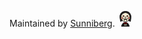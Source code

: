 Maintained by [Sunniberg](https://github.com/chenxushan/Thinking). 
<svg t="1612279764307" class="icon" viewBox="0 0 1024 1024" version="1.1" xmlns="http://www.w3.org/2000/svg" p-id="4247" width="25" height="25"><path d="M881.28455 381.621526c0-203.950477-165.334073-369.28455-369.28455-369.28455-203.950477 0-369.28455 165.334073-369.28455 369.28455l39.698052 298.302702 326.742426-87.423485 340.959788 87.423485 31.168834-298.302702z" fill="#231F20" p-id="4248"></path><path d="M172.036886 695.468158l-41.657412-313.847632C130.380474 171.195161 301.573635-0.001 512-0.001s381.619526 171.195161 381.619526 381.621526l-0.066978 1.281582-32.65135 312.522064-351.676293-90.175587-337.188019 90.219573z m337.053063-115.717256l3.131979 0.799739 327.112305 83.872643 29.61634-283.438551C868.597688 184.454836 708.607872 24.668954 512 24.668954c-196.558888 0-356.518714 159.679917-356.949573 356.142836l37.737691 283.568508 316.301831-84.629396z" fill="" p-id="4249"></path><path d="M512 404.495065m-290.745167 0a290.745167 290.745167 0 1 0 581.490334 0 290.745167 290.745167 0 1 0-581.490334 0Z" fill="#F8EDD2" p-id="4250"></path><path d="M512 707.577208c-167.11949 0-303.081143-135.963652-303.081143-303.083143S344.88051 101.415921 512 101.415921s303.081143 135.958654 303.081143 303.078144S679.11949 707.577208 512 707.577208z m0-581.491334c-153.516927 0-278.41119 124.891264-278.41119 278.408191S358.483073 682.907255 512 682.907255s278.41119-124.896262 278.41119-278.41319S665.516927 126.085874 512 126.085874z" fill="" p-id="4251"></path><path d="M286.517546 465.30623m-75.436395 0a75.436395 75.436395 0 1 0 150.87279 0 75.436395 75.436395 0 1 0-150.87279 0Z" fill="#F8EDD2" p-id="4252"></path><path d="M286.516546 553.076602c-48.398214 0-87.770372-39.375157-87.770371-87.770372s39.373158-87.770372 87.770371-87.770372 87.770372 39.375157 87.770372 87.770372-39.373158 87.770372-87.770372 87.770372z m0-150.87179c-34.793651 0-63.101418 28.307767-63.101418 63.101418s28.307767 63.101418 63.101418 63.101418 63.101418-28.307767 63.101418-63.101418-28.308766-63.101418-63.101418-63.101418z" fill="" p-id="4253"></path><path d="M348.372371 477.393288l-0.928697-6.059024c-0.991677-3.816755-2.290253-9.448918-5.708139-15.810843-3.293926-6.34593-8.61619-13.341648-16.285688-19.126761-1.832402-1.540498-4.021688-2.725111-6.129-4.076671-1.100641-0.608801-2.27026-1.131631-3.412887-1.713441-1.126633-0.6138-2.335238-1.094643-3.577833-1.530501l-7.45157-2.956035c-2.620145-0.769749-5.314267-1.609475-8.170335-1.915376-1.415538-0.219928-2.842073-0.482843-4.311594-0.487841l-2.204281-0.110963-1.109638-0.059981-0.278909-0.014995-0.138954-0.007997c-0.315897 0.005998 0.27591-0.017994 0.156948-0.010997l-0.618798 0.03099c-1.62547 0.096968-3.383896 0.135956-4.942388 0.283908l-4.183635 0.676779c-5.946061 1.233598-11.841138 3.748777-17.103421 7.500553-10.503574 7.426578-18.51796 20.044462-19.334694 34.222838l-0.135956 2.648136-0.036988 0.663784c-0.003999 0.117962-0.018994-0.455851-0.006997-0.12296l0.008997 0.186939 0.018994 0.374877 0.075975 1.499511c0.071977 0.95169 0.052983 2.11531 0.199935 2.897055l0.384874 2.396219c0.646789 3.305922 1.661458 6.820775 3.278931 9.960751 3.023014 6.432902 8.043376 12.002085 14.113396 15.947798 3.018016 2.035336 6.415907 3.425883 9.866782 4.584505 3.508856 1.003673 7.145669 1.591481 10.829468 1.658459l0.344887 0.019993 0.171944 0.009997c0.118961 0.004998-0.439857 0.010996-0.108964 0.002999l0.791741-0.039987 1.583484-0.079974 1.565489-0.086971 1.210605-0.209932c1.56349-0.167945 3.353906-0.679778 5.084342-1.136629 3.425883-1.097642 6.657828-2.774095 9.575877-4.882408 5.908073-4.175638 10.175681-10.447592 12.336976-17.256371 1.044659-3.365902 1.449527-7.181658 1.413539-10.451591-0.076975-0.973682-0.052983-2.271259-0.211931-2.97503-0.154949-0.774747-0.21493-1.507508-0.393872-2.321243l-0.650788-2.510181-0.889709-2.430207c-2.669129-6.369922-7.742475-11.632206-13.835488-14.553253a28.670648 28.670648 0 0 0-9.643854-2.712116l-2.503184-0.126958-2.676127 0.124959-2.1453 0.329892-2.296251 0.572814c-6.109007 1.815408-11.260327 6.212974-14.119395 11.631206-1.436531 2.705118-2.354232 5.645159-2.654134 8.630185l-0.123959 2.242269-0.016995 0.279908c-0.003999 0.106965-0.015995-0.466848-0.005998-0.139954l0.008997 0.173943 0.034989 0.694774 0.069977 1.385548c0.077975 0.804738 0.216929 1.246593 0.283907 1.890383l0.513833 2.031337c1.680452 5.368249 5.676149 9.764815 10.441594 12.028077a19.858523 19.858523 0 0 0 7.487558 1.929371l0.956688 0.052983 0.11996 0.006997c0.310899-0.005998-0.293904 0.017994-0.171943 0.010997l0.307899-0.014995 0.6148-0.03099 1.2246-0.06198c0.33789-0.035988 0.509834-0.096968 0.772748-0.133956a9.22699 9.22699 0 0 0 1.590481-0.33889c0.58181-0.114963 1.128632-0.333891 1.676454-0.536825 2.179289-0.832728 4.167641-2.097316 5.715135-3.726784 1.507508-1.669455 2.707117-3.469868 3.795762-5.33426 2.100315-3.755775 2.595154-8.455242 1.500511-12.114049-1.089645-3.869738-3.788764-7.056698-6.945735-9.009061a16.406649 16.406649 0 0 0-10.072714-2.413213c-3.230946 0.355884-6.020036 1.726437-8.118352 3.380897a16.397652 16.397652 0 0 0-4.2916 5.391241c-1.718439 3.500858-1.546496 5.800108-1.65646 5.755123 0.125959 0.018994-0.524829-2.154297 0.527828-6.175985 0.532826-1.989351 1.568488-4.422557 3.546843-6.846767 1.99335-2.382223 5.016364-4.702466 9.086036-5.900076 3.993697-1.114636 9.005063-1.131631 13.875474 0.804738 4.885407 1.877388 9.638856 5.85509 12.421949 11.628207 2.82108 5.915071 3.252939 13.044745 0.881712 20.003475-1.152624 3.482864-3.291926 6.750798-6.136998 9.346952-2.79009 2.642138-6.122003 4.864413-9.889774 6.292947-0.942693 0.354884-1.892383 0.702771-2.886059 0.926698-0.95169 0.269912-1.985352 0.498837-3.149973 0.639791-0.540824 0.074976-1.169619 0.169945-1.642464 0.210931l-1.2256 0.06198-0.6148 0.03099-0.307899 0.014995-0.479844 0.003999-0.188938-0.007997-1.516505-0.071977a31.723653 31.723653 0 0 1-11.955101-3.083994c-7.607519-3.622818-13.930456-10.575551-16.619579-19.177745-0.292904-1.088645-0.58281-2.155297-0.832728-3.285928-0.18394-1.172618-0.408867-2.54317-0.49084-3.575834l-0.069978-1.385548-0.034988-0.694773-0.017994-0.661784 0.017994-0.415865c0.056981-1.110638 0.09097-2.227274 0.190938-3.34191 0.455851-4.463544 1.824405-8.896098 3.981701-12.947776 4.288601-8.115353 11.952102-14.65422 21.138105-17.402324 1.16562-0.297903 2.287254-0.620798 3.501858-0.871716 1.250592-0.195936 2.63714-0.418863 3.792763-0.528827l1.50251-0.075976 0.752754-0.037987 0.376877-0.018994 0.488841-0.016995 0.220928 0.008998 3.536846 0.177941a40.566768 40.566768 0 0 1 13.713527 3.845746c8.660175 4.159643 15.816841 11.587221 19.611604 20.652264l1.265587 3.457872 0.930696 3.568836c0.270912 1.230599 0.430859 2.591155 0.622797 3.885733 0.201934 1.366554 0.146952 2.185287 0.233924 3.305921 0.09097 5.125328-0.497838 9.775811-1.912376 14.509268-2.910051 9.274975-8.730152 17.716221-16.697554 23.388371-3.947712 2.859067-8.33828 5.124329-12.993762 6.609844-2.358231 0.645789-4.651483 1.302575-7.303618 1.610475l-1.927371 0.268912-1.601478 0.088971-1.583483 0.079974-0.791742 0.039987c0.198935-0.004998-0.49084 0.020993-0.504835 0.011996l-0.223927-0.009997-0.446855-0.020993c-4.773443-0.080974-9.519895-0.837727-14.093403-2.164294-4.513528-1.479517-8.926089-3.34191-12.862804-5.970053-7.91042-5.130327-14.400303-12.368966-18.36401-20.745233-2.098316-4.164642-3.416886-8.532217-4.298598-13.138715l-0.526828-3.581831c-0.171944-1.206606-0.134956-2.063327-0.212931-3.109986l-0.075975-1.50051-0.018994-0.374878-0.016994-0.684777 0.037987-0.832728 0.165946-3.321917c1.061654-17.832184 11.102379-33.742994 24.31107-43.04396 6.613843-4.711463 14.045419-7.87843 21.533977-9.432923 1.949364-0.357883 3.946713-0.625796 5.894077-0.905705 1.794415-0.160948 3.382897-0.189938 5.06035-0.290905l0.618798-0.03099s0.678779-0.011996 0.465848-0.003999l0.169944 0.007998 0.33889 0.015995 1.351559 0.064978 2.684125 0.134956c1.786417 0.025992 3.529849 0.324894 5.259284 0.592807 6.847766 1.171618 13.548581 2.705118 19.063782 6.005041 1.398544 0.770749 2.741106 1.583484 3.979702 2.525177 1.25559 0.908704 2.519178 1.754428 3.692795 2.680126 2.255264 1.983353 4.519526 3.775768 6.369923 5.88608 3.939715 3.95371 6.848766 8.297294 9.28997 12.341974 1.07165 2.124307 2.121308 4.131652 2.988025 6.10001 0.749755 2.030338 1.547495 3.910724 2.123307 5.756123 2.4532 7.362599 2.456199 13.509594 2.687124 17.503291l-0.314897 6.123003z" fill="#C52B22" p-id="4254"></path><path d="M735.755017 463.577794m-77.164831 0a77.164831 77.164831 0 1 0 154.329662 0 77.164831 77.164831 0 1 0-154.329662 0Z" fill="#F8EDD2" p-id="4255"></path><path d="M735.754018 553.076602c-49.349903 0-89.497808-40.150904-89.497809-89.500807s40.148905-89.495809 89.497809-89.495809c49.351903 0 89.500807 40.145906 89.500807 89.495809s-40.148905 89.500807-89.500807 89.500807z m0-154.326663c-35.74734 0-64.827855 29.078515-64.827855 64.825856s29.081514 64.830854 64.827855 64.830854 64.830854-29.083514 64.830854-64.830854-29.083514-64.825856-64.830854-64.825856z" fill="" p-id="4256"></path><path d="M673.900193 474.735155l-0.313898-6.122003c0.231924-3.993697 0.233924-10.141692 2.687124-17.503291 0.575812-1.845398 1.373552-3.726784 2.123307-5.756123 0.866717-1.968358 1.915375-3.975703 2.988025-6.10001 2.441204-4.044681 5.350255-8.388264 9.28997-12.341975 1.849397-2.111311 4.114658-3.903727 6.369923-5.887079 1.174617-0.924698 2.437205-1.770423 3.692795-2.680126 1.239596-0.941693 2.581158-1.754428 3.979702-2.525177 5.515201-3.299924 12.217015-4.833423 19.063782-6.005041 1.728436-0.267913 3.472867-0.565815 5.259285-0.592807l2.684124-0.135955 1.351559-0.063979 0.33889-0.015995 0.168945-0.007998c-0.212931-0.007997 0.465848 0.003999 0.465848 0.003999l0.618798 0.03099c1.677453 0.099967 3.265935 0.129958 5.060349 0.290905 1.947365 0.279909 3.944713 0.548821 5.894078 0.905705 7.488557 1.554493 14.920133 4.72146 21.533976 9.432923 13.207692 9.300966 23.249417 25.211777 24.31107 43.04396l0.165946 3.321917 0.038988 0.832728-0.017995 0.684777-0.018993 0.374878-0.075976 1.50051c-0.077975 1.045659-0.040987 1.903379-0.21293 3.109986l-0.526828 3.582831c-0.881712 4.605498-2.200282 8.973073-4.298598 13.138715-3.963707 8.376268-10.45359 15.614907-18.36401 20.745233-3.936716 2.628143-8.349277 4.489536-12.862805 5.970053-4.573508 1.325568-9.31996 2.082321-14.093403 2.164294l-0.446854 0.020993-0.223927 0.009997c-0.012996 0.007997-0.70377-0.017994-0.504836-0.011996l-0.791741-0.039987-1.583484-0.079974-1.601477-0.088971-1.927372-0.269912c-2.652135-0.3069-4.946387-0.964685-7.303618-1.609475-4.655482-1.485515-9.046049-3.750777-12.993761-6.609844-7.967401-5.67215-13.788503-14.113397-16.697554-23.388372-1.415538-4.733456-2.004346-9.384939-1.913376-14.509267 0.085972-1.120634 0.03099-1.940367 0.233924-3.306921 0.191937-1.294578 0.350886-2.655134 0.622797-3.885733l0.930696-3.568836 1.265587-3.457872c3.794762-9.065043 10.951428-16.492621 19.611603-20.652264a40.526781 40.526781 0 0 1 13.713527-3.845746l3.536847-0.177941 0.220928-0.009997 0.48884 0.016994 0.376877 0.018994 0.752755 0.037988 1.50251 0.075975c1.155623 0.109964 2.542171 0.333891 3.791763 0.528827 1.215604 0.251918 2.337238 0.574813 3.502858 0.871716 9.185004 2.748104 16.848504 9.286971 21.138105 17.402324 2.157296 4.051678 3.52585 8.484233 3.981701 12.947777 0.099967 1.113637 0.133956 2.231272 0.190938 3.34191l0.017994 0.416864-0.017994 0.661784-0.034989 0.694773-0.069977 1.385548c-0.081973 1.033663-0.3069 2.403216-0.49084 3.575834-0.249918 1.131631-0.540824 2.197283-0.832728 3.285928-2.689123 8.603194-9.011061 15.555926-16.61858 19.178745a31.742646 31.742646 0 0 1-11.9551 3.083994l-1.516506 0.071976-0.188938 0.007998-0.479843-0.003999-0.3079-0.014995-0.6148-0.03099-1.2246-0.06198c-0.473845-0.039987-1.101641-0.135956-1.642464-0.210931a20.506311 20.506311 0 0 1-3.148973-0.639791c-0.993676-0.223927-1.943366-0.571813-2.886059-0.926698-3.767771-1.428534-7.099684-3.650809-9.889774-6.292948-2.845072-2.596153-4.984374-5.864087-6.136998-9.346951-2.371227-6.95973-1.939367-14.088405 0.881712-20.003475 2.783092-5.772117 7.536542-9.74982 12.421948-11.628207 4.870411-1.936368 9.881777-1.919374 13.875475-0.803738 4.069673 1.197609 7.093686 3.517853 9.086036 5.900075 1.979354 2.424209 3.014017 4.857416 3.546843 6.846767 1.052657 4.021688 0.401869 6.194979 0.527828 6.175986-0.109964 0.044985 0.06198-2.254265-1.65646-5.755123a16.410647 16.410647 0 0 0-4.2916-5.391242c-2.098316-1.65446-4.887406-3.025013-8.118352-3.380897a16.404649 16.404649 0 0 0-10.072715 2.412213c-3.15797 1.952363-5.85609 5.139324-6.945734 9.009062-1.093643 3.658807-0.598805 8.358274 1.50151 12.114048 1.088645 1.863392 2.287254 3.664805 3.795762 5.334261 1.547495 1.629469 3.535847 2.894056 5.715136 3.726784 0.547821 0.203933 1.094643 0.421862 1.676453 0.537825 0.595806 0.174943 1.138629 0.289905 1.590481 0.338889 0.262914 0.036988 0.434858 0.098968 0.772748 0.133956l1.224601 0.06198 0.614799 0.03099 0.3079 0.015995c0.12196 0.006998-0.482843-0.016994-0.171944-0.010997l0.118961-0.006997 0.956688-0.052983a19.853524 19.853524 0 0 0 7.487558-1.928371c4.765446-2.263262 8.761142-6.659828 10.441594-12.028077l0.513833-2.031337c0.066978-0.64379 0.204933-1.085646 0.283907-1.890384l0.069977-1.385548 0.034989-0.694773 0.008997-0.173943c0.009997-0.326893-0.001999 0.247919-0.005998 0.139954l-0.016995-0.279909-0.123959-2.242268c-0.299902-2.985026-1.217603-5.924068-2.654135-8.630186-2.859067-5.418233-8.010387-9.816798-14.119394-11.631206l-2.296251-0.572813-2.145301-0.329892-2.676127-0.12496-2.503183 0.126959a28.663651 28.663651 0 0 0-9.643855 2.712115c-6.093013 2.921047-11.165358 8.183331-13.835487 14.553254l-0.88971 2.430207-0.650787 2.509181c-0.178942 0.813735-0.238922 1.546496-0.393872 2.321243-0.158948 0.70477-0.134956 2.002347-0.211931 2.97503-0.035988 3.269933 0.36788 7.086689 1.412539 10.452591 2.162295 6.808779 6.428903 13.081733 12.336976 17.257371 2.918048 2.108312 6.149994 3.783766 9.575877 4.882407 1.730436 0.456851 3.520852 0.968684 5.085341 1.13663l1.209606 0.209931 1.565489 0.086972 1.583484 0.079974 0.791742 0.039987c0.330892 0.007997-0.226926 0.001999-0.108965-0.002999l0.171944-0.009997 0.344887-0.019994c3.683798-0.065978 7.319613-0.654786 10.829468-1.658459 3.450874-1.158622 6.848766-2.549169 9.866782-4.584504 6.07002-3.945713 11.091382-9.513897 14.114396-15.947799 1.617472-3.139976 2.632141-6.65383 3.278931-9.960751l0.384874-2.396218c0.146952-0.781745 0.127958-1.946365 0.199935-2.897055l0.075975-1.499511 0.018994-0.374878 0.009997-0.186939c0.011996-0.331892-0.002999 0.240921-0.006998 0.12296l-0.036988-0.663783-0.135956-2.648137c-0.816734-14.177376-8.83112-26.79626-19.334693-34.222837-5.262284-3.752776-11.157361-6.266956-17.103421-7.501553l-4.183636-0.67678c-1.558492-0.146952-3.316918-0.186939-4.942388-0.283907l-0.618798-0.03099c-0.119961-0.006998 0.472846 0.016994 0.155949 0.010996l-0.138955 0.007998-0.278909 0.014995-1.109638 0.05998-2.204281 0.110964c-1.47052 0.003999-2.897055 0.266913-4.311593 0.487841-2.856068 0.3069-5.551189 1.146626-8.170335 1.915375l-7.45157 2.956036c-1.241595 0.435858-2.4512 0.916701-3.577833 1.530501-1.142627 0.58181-2.312246 1.10464-3.412887 1.713441-2.107313 1.350559-4.296599 2.536173-6.129001 4.07667-7.669498 5.785113-12.991762 12.780831-16.285688 19.126762-3.417885 6.361925-4.716462 11.994088-5.708138 15.810843-0.607802 3.947712-0.930696 6.055025-0.930696 6.055025z" fill="#C52B22" p-id="4257"></path><path d="M599.046608 613.550877c0 48.07432-38.972288 87.046608-87.046608 87.046608s-87.046608-38.972288-87.046608-87.046608v-69.93119h173.115535l0.977681 69.93119z" fill="#F8EDD2" p-id="4258"></path><path d="M512 712.934461c-54.799126 0-99.380585-44.584458-99.380585-99.382584v-82.268167h197.614544l1.144627 82.095223c0.001999 54.97207-44.579459 99.555528-99.378586 99.555528z m-74.710631-156.980797v57.598213c0 41.196563 33.514069 74.713631 74.710631 74.71363s74.710631-33.516068 74.710631-74.71363l-0.804737-57.598213H437.289369z" fill="" p-id="4259"></path><path d="M399.098825 531.110767l2.625144 0.474845 7.3566 1.25659a860.064471 860.064471 0 0 0 25.879559 3.927719 761.904488 761.904488 0 0 0 17.117417 2.130305c6.057024 0.692774 12.437943 1.283581 19.013798 1.876388 3.303922 0.192937 6.637835 0.508834 10.017733 0.761751 3.389894 0.162947 6.813778 0.338889 10.253655 0.596806 3.449875 0.142953 6.92874 0.18394 10.410605 0.377877 3.483864 0.147952 6.986721 0.103966 10.48458 0.168944l2.624144 0.065979 0.327893 0.008997c-0.073976 0.001999 0.281908 0-0.144953 0.003999l0.084973-0.001 0.169944-0.001999 0.680778-0.007998 1.360556-0.015995 5.432228-0.061979 5.370249-0.053983 5.076344-0.168945c3.360904-0.094969 6.730805-0.209932 10.125697-0.418863 3.376899-0.166946 6.71481-0.351885 9.991741-0.615799 3.282929-0.226926 6.515875-0.468847 9.671846-0.783745 3.161969-0.284907 6.267956-0.553819 9.271975-0.924698 3.016016-0.324894 5.964055-0.629795 8.793132-1.034662 2.845072-0.347887 5.605172-0.691774 8.234315-1.107639 2.649136-0.356884 5.188308-0.73476 7.593523-1.141628 2.427208-0.352885 4.714462-0.753754 6.869759-1.13463 4.332587-0.715767 8.098359-1.464522 11.226338-2.075323 6.258959-1.216603 9.883776-2.102314 9.883776-2.102314s-0.67578 0.607802-2.042333 1.632467c-1.37955 0.995675-3.394893 2.522177-6.125003 4.199631a118.491351 118.491351 0 0 1-10.113701 5.690144c-4.003694 2.051331-8.64618 4.145648-13.830489 6.179984a183.330203 183.330203 0 0 1-17.091425 5.758122c-6.173986 1.753428-12.78483 3.346908-19.711571 4.572508-3.448875 0.731761-6.998717 1.172618-10.591545 1.660459l-5.433228 0.723764-5.60817 0.461849-5.662154 0.457851c-1.875388 0.149951-3.622818 0.149951-5.447223 0.21293l-5.430229 0.150951-1.359556 0.037988-0.679779 0.018993-0.922699 0.004999-2.82008-0.040987c-3.758774-0.126959-7.522546-0.148951-11.258328-0.36788-3.735781-0.227926-7.44857-0.573813-11.12937-0.876714-3.670803-0.406867-7.302618-0.890709-10.88245-1.37855a313.247827 313.247827 0 0 1-10.527566-1.820406 238.322266 238.322266 0 0 1-19.584612-4.727458 218.725658 218.725658 0 0 1-17.024447-5.700141c-10.36162-3.970705-18.571942-8.145343-24.108137-11.369292-5.536194-3.238944-8.419254-5.480213-8.419254-5.480212z" fill="#C52B22" p-id="4260"></path><path d="M514.797088 575.207384l-7.049701-0.15395c-2.57516-0.062979-5.146321-0.124959-7.704487-0.274911-2.838074-0.173943-5.645159-0.409866-8.437248-0.645789l-2.961034-0.24592c-4.143648-0.457851-7.88043-0.953689-11.561229-1.459524a333.269297 333.269297 0 0 1-11.123372-1.913376 250.115419 250.115419 0 0 1-20.723241-5.001368 230.03197 230.03197 0 0 1-18.016123-6.033032c-11.872128-4.548516-20.641267-9.160012-25.910549-12.229012-6.083016-3.560839-9.419927-6.119004-9.77881-6.398913l-39.549101-30.730976 59.169701 10.556557a817.94321 817.94321 0 0 0 25.469692 3.868738 751.250963 751.250963 0 0 0 16.849504 2.096316c5.972052 0.683777 12.253003 1.262588 18.726892 1.845398 1.799413 0.100967 4.001695 0.279909 6.220971 0.462849l3.601825 0.283908c3.177963 0.148951 6.706812 0.332891 10.253656 0.597805 0.939693 0.033989 2.279257 0.071977 3.623818 0.110963 2.185287 0.067978 4.379572 0.129958 6.574855 0.254917 1.864392 0.076975 3.92472 0.09197 5.984049 0.105966l6.718808 0.119961 17.642246-0.303901c3.302923-0.09197 6.52887-0.201934 9.77881-0.404868 3.418885-0.168945 6.629838-0.346887 9.783809-0.597805 3.285928-0.226926 6.393914-0.462849 9.426925-0.761752l0.85772-0.081973c2.768097-0.24592 5.485211-0.486841 8.121351-0.814734l0.761752-0.081974c2.672128-0.283907 5.285276-0.563816 7.798456-0.920699 2.951037-0.361882 5.567184-0.683777 8.061371-1.079648 2.770096-0.380876 5.18231-0.73676 7.465565-1.117636 2.558166-0.380876 4.729457-0.761752 6.77479-1.122633 4.025687-0.669782 7.446571-1.339563 10.342627-1.908378l0.659784-0.124959c5.779115-1.122634 9.172008-1.941367 9.323959-1.980354l46.409863-11.308312-35.231509 32.461412s-0.94969 0.871716-2.893056 2.33224l-0.741758 0.539823c-1.537499 1.122634-3.630816 2.645137-6.326937 4.297599a127.981256 127.981256 0 0 1-11.050395 6.210974c-4.430555 2.274258-9.460914 4.524524-14.848157 6.634836-5.796109 2.288254-11.933108 4.355579-18.223056 6.142996-7.135673 2.02334-14.180375 3.656807-20.936172 4.852417-3.024014 0.650788-6.393914 1.10364-9.650852 1.546496l-7.533543 0.987678-11.258327 0.920699c-1.575486 0.124959-3.060002 0.163947-4.550516 0.201935l-10.343626 0.263914z" fill="" p-id="4261"></path><path d="M513.879387 376.130317s-62.177719 76.852933-38.344493 112.79321c24.503008 36.949948 51.698138 40.83868 74.599668-5.834097 18.358012-37.414796-36.255175-106.959113-36.255175-106.959113z" fill="#F8EDD2" p-id="4262"></path><path d="M512.992676 529.703226h-0.001999c-16.731543 0-32.791304-11.429272-47.73543-33.959924-28.025859-42.261216 32.087534-118.786255 39.035268-127.372454l9.732825-12.031076 9.556883 12.17103c6.078018 7.743474 58.788825 76.885922 37.628726 120.014855-13.408626 27.320089-29.632335 41.177569-48.216273 41.177569z m0.729762-132.72171c-18.155078 26.173463-39.828009 67.153097-27.907897 85.125234 9.662848 14.570248 19.567618 22.925522 27.178135 22.925523 8.147343 0 17.403324-9.723828 26.069497-27.37807 9.131022-18.606931-8.159339-54.966072-25.339735-80.672687z" fill="" p-id="4263"></path><path d="M677.28109 317.772352c4.578507 13.327653-2.51318 27.843918-15.840833 32.422424l-36.198193 12.435944c-13.327653 4.578507-27.843918-2.51318-32.422425-15.840833-4.578507-13.327653 2.51318-27.843918 15.840833-32.422425l36.198193-12.435944c13.327653-4.579506 27.843918 2.51318 32.422425 15.840834z" fill="#C90505" p-id="4264"></path><path d="M616.952767 376.359242c-16.160729 0-30.548036-10.272649-35.798323-25.561662-3.285928-9.56488-2.650136-19.832531 1.787417-28.914569 4.437553-9.087036 12.149037-15.900814 21.711918-19.181744l36.195194-12.435943a37.747688 37.747688 0 0 1 12.298989-2.062328c16.160729 0 30.548036 10.272649 35.798323 25.561663 3.285928 9.56488 2.650136 19.832531-1.787417 28.914569-4.437553 9.087036-12.149037 15.900814-21.711918 19.181743l-36.195194 12.435944a37.743689 37.743689 0 0 1-12.298989 2.062327z m36.195195-63.486292c-1.447528 0-2.889058 0.24592-4.283603 0.722764l-36.195194 12.435944a13.095729 13.095729 0 0 0-7.562534 6.677822 13.105725 13.105725 0 0 0-0.621797 10.070715c2.303249 6.701814 9.935759 10.508572 16.750536 8.18633l36.195195-12.435944a13.095729 13.095729 0 0 0 7.562533-6.677822 13.105725 13.105725 0 0 0 0.621797-10.070715 13.186699 13.186699 0 0 0-12.466933-8.909094z" fill="" p-id="4265"></path><path d="M345.417335 317.772352c-4.578507 13.327653 2.51318 27.843918 15.840833 32.422424l36.198193 12.435944c13.327653 4.578507 27.843918-2.51318 32.422425-15.840833 4.578507-13.327653-2.51318-27.843918-15.840834-32.422425l-36.198193-12.435944c-13.327653-4.579506-27.843918 2.51318-32.422424 15.840834z" fill="#C90505" p-id="4266"></path><path d="M405.745657 376.359242s0.002999 0 0 0a37.717698 37.717698 0 0 1-12.295989-2.062327l-36.200193-12.435944c-9.559882-3.28093-17.271367-10.094707-21.708919-19.181743-4.437553-9.083037-5.073345-19.350688-1.787417-28.914569 5.249288-15.289013 19.637595-25.561663 35.798324-25.561663 4.179637 0 8.319286 0.693774 12.295989 2.062328l36.200193 12.435943c9.559882 3.28093 17.271367 10.094707 21.708919 19.181744 4.437553 9.083037 5.073345 19.350688 1.787417 28.914569-5.249288 15.289013-19.637595 25.561663-35.798324 25.561662z m-36.195194-63.486292c-5.628164 0-10.636531 3.579832-12.466934 8.909094a13.101727 13.101727 0 0 0 0.621798 10.070715 13.095729 13.095729 0 0 0 7.559534 6.677822l36.200192 12.435944c6.80578 2.322243 14.445288-1.484516 16.748537-8.18633a13.101727 13.101727 0 0 0-0.621797-10.070715 13.095729 13.095729 0 0 0-7.559534-6.677822l-36.200193-12.435944a13.195696 13.195696 0 0 0-4.281603-0.722764z" fill="" p-id="4267"></path><path d="M764.274715 1006.005869c0-139.954351-111.644585-249.365664-249.365664-249.365664S265.542388 866.051518 265.542388 1006.005869h498.732327z" fill="#1A1A1A" p-id="4268"></path><path d="M772.914897 1020.001304H245.087059v-13.600564c0-146.747135 117.166783-261.70364 263.913919-261.703639S772.914897 859.653605 772.914897 1006.40074V1020.001304z m-494.736631-28.990544h473.459571c-6.207975-124.959242-107.952789-224.69871-236.729786-224.698709S284.386241 866.051518 278.178266 991.01076z" fill="" p-id="4269"></path><path d="M494.667653 999.38103h-41.995302L422.399225 847.123692l56.454586-8.21532c1.536499 0.177942 3.094991 0.292904 4.685472 0.292904h11.12837v160.179754z" fill="#F8EDD2" p-id="4270"></path><path d="M507.000631 1011.715007h-64.452978l-34.781655-174.929943 70.88488-10.311636 1.582483 0.177942c1.084646 0.124959 2.182288 0.211931 3.302923 0.21193h23.463347v184.851707z m-44.205582-24.669953h19.535628v-135.525796a54.979067 54.979067 0 0 1-3.196957-0.187938l-42.105266 6.124002 25.766595 129.589732z" fill="" p-id="4271"></path><path d="M521.706834 999.38103V839.200276h11.130369c1.587482 0 3.145974-0.113963 4.685472-0.292904l56.44459 8.214321-30.266128 152.259337H521.706834z" fill="#F8EDD2" p-id="4272"></path><path d="M573.823835 1011.715007H509.370858V826.8643h23.465346c1.120634 0 2.219276-0.09197 3.304922-0.211931l1.580484-0.177942 70.874883 10.311637-34.772658 174.928943z m-39.782024-24.669953h19.535628l25.758598-129.588732-42.09527-6.124003a55.148012 55.148012 0 0 1-3.198956 0.187939v135.524796z" fill="" p-id="4273"></path><path d="M603.172262 845.021378s12.697858-21.770899 12.697858-54.362269c0-32.59037-12.697858-54.360269-12.697858-54.360269-29.036529-6.483885-80.032896 34.672691-80.032895 34.672691v39.379155s50.995367 41.152577 80.032895 34.670692z" fill="#C90505" p-id="4274"></path><path d="M596.489442 858.049129h-0.001999c-32.935257 0-76.262125-34.200845-81.09255-38.098574l-4.589503-3.700793V765.074454l4.587503-3.700793c4.832424-3.897729 48.159292-38.103572 81.095549-38.103571 3.278931 0 6.432902 0.332891 9.373943 0.992676l5.254286 1.170618 2.713115 4.649484c0.585809 1.006672 14.375311 25.059826 14.375311 60.576241 0 35.516416-13.790502 59.56957-14.375311 60.576242l-2.713115 4.649483-5.254286 1.170619c-2.94304 0.660784-6.096012 0.993676-9.372943 0.993676z m-61.014099-53.753468c13.73452 10.258654 41.317523 28.158815 59.624552 29.049525 3.254938-7.709485 8.434249-23.05548 8.434249-42.686077 0-19.615602-5.179311-34.971593-8.437248-42.686077-18.216058 0.910703-46.20293 19.085775-59.622553 29.059522v27.263107z" fill="" p-id="4275"></path><path d="M413.191229 736.29884s-12.695859 21.769899-12.695859 54.360269c0 32.592369 12.695859 54.362269 12.695859 54.362269 29.036529 6.481886 80.034895-34.671691 80.034895-34.671691v-39.380156s-50.997366-41.153577-80.034895-34.670691z" fill="#C90505" p-id="4276"></path><path d="M419.881047 858.049129h-0.004999c-3.28093 0-6.434901-0.332891-9.373942-0.992677l-5.254286-1.170618-2.713115-4.649483c-0.587808-1.006672-14.373312-25.059826-14.373312-60.576242 0-35.516416 13.785504-59.56957 14.373312-60.576242l2.713115-4.649483 5.254286-1.170618c2.94204-0.659785 6.095012-0.992676 9.373942-0.992677 32.936257 0 76.265124 34.200845 81.097549 38.103572l4.587503 3.700793v51.175308l-4.587503 3.700793c-4.833423 3.896729-48.157292 38.097574-81.09255 38.097574z m1.382549-110.075097c-3.254938 7.709485-8.43225 23.05548-8.43225 42.686077 0 19.615602 5.177311 34.971593 8.434249 42.686077 18.216058-0.905705 46.20293-19.080776 59.624552-29.054523v-27.267107c-13.73452-10.254655-41.319523-28.158815-59.626551-29.050524z" fill="" p-id="4277"></path><path d="M474.003393 790.660109c0 18.680907 15.143061 33.824967 33.823968 33.824967s33.823968-15.14406 33.823968-33.824967c0-18.679907-15.143061-33.823968-33.823968-33.823968s-33.823968 15.14406-33.823968 33.823968z m0 0" fill="#C90505" p-id="4278"></path><path d="M507.827361 836.819053c-25.452698 0-46.159944-20.709245-46.159944-46.159944 0-25.450699 20.707246-46.159944 46.159944-46.159944s46.159944 20.709245 46.159944 46.159944c0 25.450699-20.707246 46.159944-46.159944 46.159944z m0-67.648935c-11.848135 0-21.489991 9.641855-21.489991 21.489991s9.641855 21.489991 21.489991 21.48999 21.489991-9.641855 21.489991-21.48999c0-11.849135-9.641855-21.489991-21.489991-21.489991z" fill="" p-id="4279"></path><path d="M399.913559 205.96482m-20.337366 0a20.337367 20.337367 0 1 0 40.674733 0 20.337367 20.337367 0 1 0-40.674733 0Z" fill="#FFFFFF" p-id="4280"></path></svg>